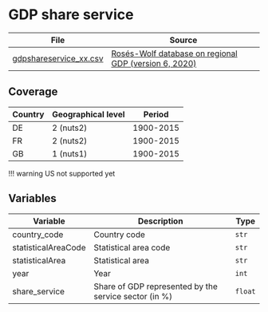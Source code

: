 # GDP share service

File |Source
---|---
[gdpshareservice_xx.csv](https://github.com/cverluise/patentcity/tree/master/assets)| [Rosés-Wolf database on regional GDP (version 6, 2020)](https://www.wiwi.hu-berlin.de/de/professuren/vwl/wg/roses-wolf-database-on-regional-gdp)

## Coverage

Country |Geographical level | Period
---|---|---
DE  |2 (nuts2)       | 1900-2015
FR  |2 (nuts2)       | 1900-2015
GB  |1 (nuts1)       | 1900-2015

!!! warning
    US not supported yet

## Variables

Variable|Description    | Type
---|---|---
country_code        | Country code  | `str`
statisticalAreaCode | Statistical area code  | `str`
statisticalArea     | Statistical area  | `str`
year                | Year  | `int`
share_service                 | Share of GDP represented by the service sector (in %) | `float`
